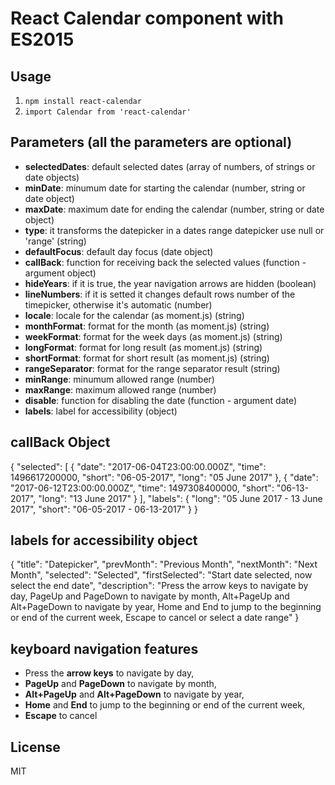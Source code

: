 # React Calendar component with ES2015



## Usage

1. `npm install react-calendar`
2. `import Calendar from 'react-calendar'`

## Parameters (all the parameters are optional)

* **selectedDates**: default selected dates (array of numbers, of strings or date objects)        
* **minDate**: minumum date for starting the calendar (number, string or date object)      
* **maxDate**: maximum date for ending the calendar (number, string or date object)    
* **type**: it transforms the datepicker in a dates range datepicker use null or 'range' (string)
* **defaultFocus**: default day focus (date object)  
* **callBack**: function for receiving back the selected values (function - argument object)  
* **hideYears**: if it is true, the year navigation arrows are hidden (boolean)  
* **lineNumbers**: if it is setted it changes default rows number of the timepicker, otherwise it's automatic (number)  
* **locale**: locale for the calendar (as moment.js) (string)  
* **monthFormat**: format for the month (as moment.js)  (string)  
* **weekFormat**: format for the week days (as moment.js)  (string)  
* **longFormat**: format for long result (as moment.js)  (string)  
* **shortFormat**: format for short result (as moment.js)  (string)  
* **rangeSeparator**: format for the range separator result (string)  
* **minRange**: minumum allowed range (number)  
* **maxRange**: maximum allowed range (number)  
* **disable**: function for disabling the date (function - argument date)  
* **labels**: label for accessibility (object)  


## callBack Object
{
  "selected": [
    {
      "date": "2017-06-04T23:00:00.000Z",
      "time": 1496617200000,
      "short": "06-05-2017",
      "long": "05 June 2017"
    },
    {
      "date": "2017-06-12T23:00:00.000Z",
      "time": 1497308400000,
      "short": "06-13-2017",
      "long": "13 June 2017"
    }
  ],
  "labels": {
    "long": "05 June 2017 - 13 June 2017",
    "short": "06-05-2017 - 06-13-2017"
  }
}

## labels for accessibility object

{
  "title": "Datepicker",
  "prevMonth": "Previous Month",
  "nextMonth": "Next Month",
  "selected": "Selected",
  "firstSelected": "Start date selected, now select the end date",
  "description": "Press the arrow keys to navigate by day, PageUp and PageDown to navigate by month, Alt+PageUp and Alt+PageDown to navigate by year, Home and End to jump to the beginning or end of the current week, Escape to cancel or select a date range"
}

## keyboard navigation features
* Press the **arrow keys** to navigate by day,  
* **PageUp** and **PageDown** to navigate by month,  
* **Alt+PageUp** and **Alt+PageDown** to navigate by year,  
* **Home** and **End** to jump to the beginning or end of the current week,  
* **Escape** to cancel


## License

MIT
